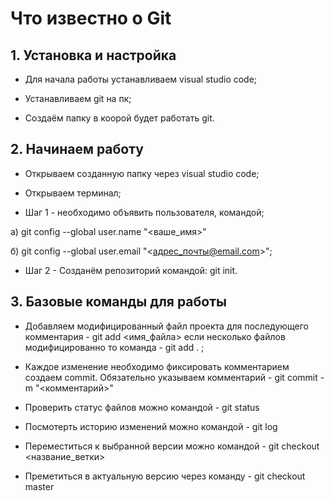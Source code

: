 # Что известно о Git

## 1. Установка и настройка

* Для начала работы устанавливаем visual studio code;

* Устанавливаем git на пк;

* Создаём папку в коорой будет работать git.

## 2. Начинаем работу

* Открываем созданную папку через visual studio code;

* Открываем терминал;

* Шаг 1 - необходимо объявить пользователя, командой;

а) git config --global user.name "<ваше_имя>"

б) git config --global user.email "<адрес_почты@email.com>";

* Шаг 2 - Созданём репозиторий командой: git init.

## 3. Базовые команды для работы

* Добавляем модифицированный файл проекта для последующего комментария - 
git add <имя_файла> если несколько файлов модифицированно то команда - git add . ; 

* Каждое изменение необходимо фиксировать комментарием создаем commit. Обязательно указываем комментарий - git commit -m "<комментарий>"

* Проверить статус файлов можно командой - git status

* Посмотерть историю изменений можно командой - git log

* Переместиться к выбранной версии можно командой - git checkout <название_ветки>

* Преметиться в актуальную версию через команду - git checkout master 
 